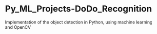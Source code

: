 # Py_ML_Projects-DoDo_Recognition
Implementation of the object detection in Python, using machine learning and OpenCV


